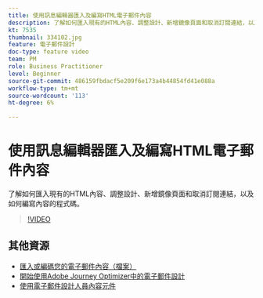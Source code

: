 ```yaml
---
title: 使用訊息編輯器匯入及編寫HTML電子郵件內容
description: 了解如何匯入現有的HTML內容、調整設計、新增鏡像頁面和取消訂閱連結，以及如何編寫內容的程式碼。
kt: 7535
thumbnail: 334102.jpg
feature: 電子郵件設計
doc-type: feature video
team: PM
role: Business Practitioner
level: Beginner
source-git-commit: 486159fbdacf5e209f6e173a4b44854fd41e088a
workflow-type: tm+mt
source-wordcount: '113'
ht-degree: 6%

---
```



# 使用訊息編輯器匯入及編寫HTML電子郵件內容

了解如何匯入現有的HTML內容、調整設計、新增鏡像頁面和取消訂閱連結，以及如何編寫內容的程式碼。

>[!VIDEO](https://video.tv.adobe.com/v/334102?quality=12)

## 其他資源

* [匯入或編碼您的電子郵件內容（檔案）](https://experienceleague.adobe.com/docs/journey-optimizer/using/create-messages/email-designer/existing-content.html)
* [開始使用Adobe Journey Optimizer中的電子郵件設計](https://experienceleague.adobe.com/docs/journey-optimizer/using/create-messages/email-designer/design-emails.html)
* [使用電子郵件設計人員內容元件](https://experienceleague.adobe.com/docs/journey-optimizer/using/create-messages/email-designer/design-emails.html)

